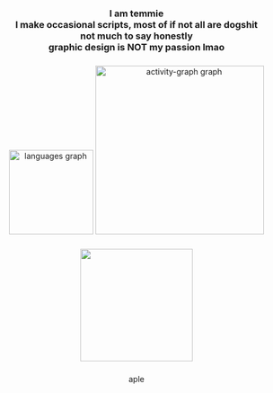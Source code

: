 <h3 align="center">I am temmie<br>I make occasional scripts, most of if not all are dogshit<br>not much to say honestly<br>graphic design is NOT my passion lmao</h3>

###

<div align="center">
  <img src="https://github-readme-stats.vercel.app/api/top-langs?username=tEMMIE6823&locale=en&hide_title=false&layout=compact&card_width=320&langs_count=5&theme=github_dark&hide_border=false&order=2" height="150" alt="languages graph"  />
  <img src="https://github-readme-activity-graph.vercel.app/graph?username=tEMMIE6823&radius=16&theme=github-dark&area=true&order=5" height="300" alt="activity-graph graph"  />
</div>

###

<div align="center">
  <img height="200" src="https://files.catbox.moe/9io4z8.jpg"  />
</div>

###

<p align="center">aple</p>

###
